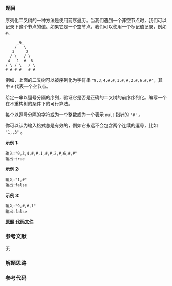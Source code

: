 ### 题目
序列化二叉树的一种方法是使用前序遍历。当我们遇到一个非空节点时，我们可以记录下这个节点的值。如果它是一个空节点，我们可以使用一个标记值记录，例如 `#`。

    
    
         _9_
        /   \
       3     2
      / \   / \
     4   1  #  6
    / \ / \   / \
    # # # #   # #
    

例如，上面的二叉树可以被序列化为字符串 `"9,3,4,#,#,1,#,#,2,#,6,#,#"`，其中 `#` 代表一个空节点。

给定一串以逗号分隔的序列，验证它是否是正确的二叉树的前序序列化。编写一个在不重构树的条件下的可行算法。

每个以逗号分隔的字符或为一个整数或为一个表示 `null` 指针的 `'#'` 。

你可以认为输入格式总是有效的，例如它永远不会包含两个连续的逗号，比如 `"1,,3"` 。

**示例 1:**

    
    
    输入:"9,3,4,#,#,1,#,#,2,#,6,#,#"
    输出:true

**示例  2:**

    
    
    输入:"1,#"
    输出:false
    

**示例 3:**

    
    
    输入:"9,#,#,1"
    输出:false

 **[原题](https://leetcode-cn.com/problems/verify-preorder-serialization-of-a-binary-tree/)**    **[代码文件]()**


### 参考文献
无

### 解题思路




### 参考代码

```go


```




